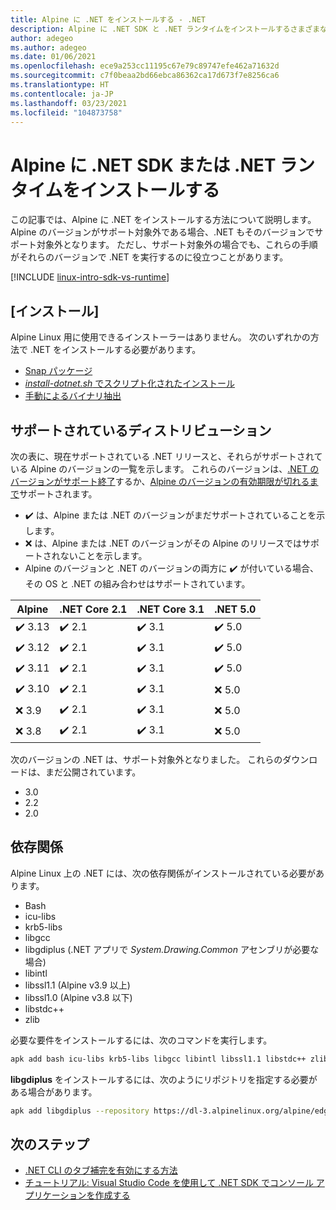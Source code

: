```yaml
---
title: Alpine に .NET をインストールする - .NET
description: Alpine に .NET SDK と .NET ランタイムをインストールするさまざまな方法を示します。
author: adegeo
ms.author: adegeo
ms.date: 01/06/2021
ms.openlocfilehash: ece9a253cc11195c67e79c89747efe462a71632d
ms.sourcegitcommit: c7f0beaa2bd66ebca86362ca17d673f7e8256ca6
ms.translationtype: HT
ms.contentlocale: ja-JP
ms.lasthandoff: 03/23/2021
ms.locfileid: "104873758"
---
```

# <a name="install-the-net-sdk-or-the-net-runtime-on-alpine"></a>Alpine に .NET SDK または .NET ランタイムをインストールする

この記事では、Alpine に .NET をインストールする方法について説明します。 Alpine のバージョンがサポート対象外である場合、.NET もそのバージョンでサポート対象外となります。 ただし、サポート対象外の場合でも、これらの手順がそれらのバージョンで .NET を実行するのに役立つことがあります。

[!INCLUDE [linux-intro-sdk-vs-runtime](includes/linux-intro-sdk-vs-runtime.md)]

## <a name="install"></a>[インストール]

Alpine Linux 用に使用できるインストーラーはありません。 次のいずれかの方法で .NET をインストールする必要があります。

- [Snap パッケージ](linux-snap.md)
- [_install-dotnet.sh_ でスクリプト化されたインストール](linux-scripted-manual.md#scripted-install)
- [手動によるバイナリ抽出](linux-scripted-manual.md#manual-install)

## <a name="supported-distributions"></a>サポートされているディストリビューション

次の表に、現在サポートされている .NET リリースと、それらがサポートされている Alpine のバージョンの一覧を示します。 これらのバージョンは、[.NET のバージョンがサポート終了](https://dotnet.microsoft.com/platform/support/policy/dotnet-core)するか、[Alpine のバージョンの有効期限が切れるまで](https://wiki.alpinelinux.org/wiki/Alpine_Linux:Releases)サポートされます。

- ✔️ は、Alpine または .NET のバージョンがまだサポートされていることを示します。
- ❌ は、Alpine または .NET のバージョンがその Alpine のリリースではサポートされないことを示します。
- Alpine のバージョンと .NET のバージョンの両方に ✔️ が付いている場合、その OS と .NET の組み合わせはサポートされています。

| Alpine  | .NET Core 2.1 | .NET Core 3.1 | .NET 5.0 |
|-------- |---------------|---------------|----------------|
| ✔️ 3.13 | ✔️ 2.1        | ✔️ 3.1        | ✔️ 5.0 |
| ✔️ 3.12 | ✔️ 2.1        | ✔️ 3.1        | ✔️ 5.0 |
| ✔️ 3.11 | ✔️ 2.1        | ✔️ 3.1        | ✔️ 5.0 |
| ✔️ 3.10 | ✔️ 2.1        | ✔️ 3.1        | ❌ 5.0 |
| ❌ 3.9  | ✔️ 2.1        | ✔️ 3.1        | ❌ 5.0 |
| ❌ 3.8  | ✔️ 2.1        | ✔️ 3.1        | ❌ 5.0 |

次のバージョンの .NET は、サポート対象外となりました。 これらのダウンロードは、まだ公開されています。

- 3.0
- 2.2
- 2.0

## <a name="dependencies"></a>依存関係

Alpine Linux 上の .NET には、次の依存関係がインストールされている必要があります。

- Bash
- icu-libs
- krb5-libs
- libgcc
- libgdiplus (.NET アプリで *System.Drawing.Common* アセンブリが必要な場合)
- libintl
- libssl1.1 (Alpine v3.9 以上)
- libssl1.0 (Alpine v3.8 以下)
- libstdc++
- zlib

必要な要件をインストールするには、次のコマンドを実行します。

```bash
apk add bash icu-libs krb5-libs libgcc libintl libssl1.1 libstdc++ zlib
```

**libgdiplus** をインストールするには、次のようにリポジトリを指定する必要がある場合があります。

```bash
apk add libgdiplus --repository https://dl-3.alpinelinux.org/alpine/edge/testing/
```

## <a name="next-steps"></a>次のステップ

- [.NET CLI のタブ補完を有効にする方法](../tools/enable-tab-autocomplete.md)
- [チュートリアル: Visual Studio Code を使用して .NET SDK でコンソール アプリケーションを作成する](../tutorials/with-visual-studio-code.md)
